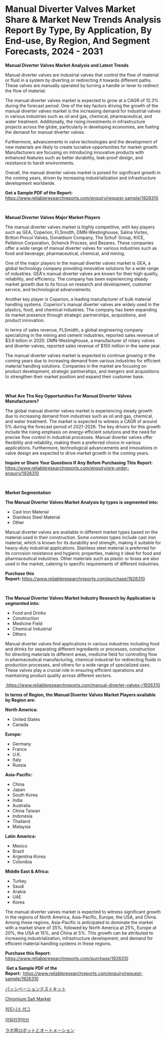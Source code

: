 <p><h1>Manual Diverter Valves Market Share & Market New Trends Analysis Report By Type, By Application, By End-use, By Region, And Segment Forecasts, 2024 - 2031</h1></p><p><strong>Manual Diverter Valves Market Analysis and Latest Trends</strong></p>
<p><p>Manual diverter valves are industrial valves that control the flow of material or fluid in a system by diverting or redirecting it towards different paths. These valves are manually operated by turning a handle or lever to redirect the flow of material.</p><p>The manual diverter valves market is expected to grow at a CAGR of 12.3% during the forecast period. One of the key factors driving the growth of the manual diverter valves market is the increasing demand for industrial valves in various industries such as oil and gas, chemical, pharmaceutical, and water treatment. Additionally, the rising investments in infrastructure projects across the globe, particularly in developing economies, are fueling the demand for manual diverter valves.</p><p>Furthermore, advancements in valve technologies and the development of new materials are likely to create lucrative opportunities for market growth. Manufacturers are focusing on introducing innovative products with enhanced features such as better durability, leak-proof design, and resistance to harsh environments.</p><p>Overall, the manual diverter valves market is poised for significant growth in the coming years, driven by increasing industrialization and infrastructure development worldwide.</p></p>
<p><strong>Get a Sample PDF of the Report:&nbsp;</strong> <a href="https://www.reliableresearchreports.com/enquiry/request-sample/1926310">https://www.reliableresearchreports.com/enquiry/request-sample/1926310</a></p>
<p>&nbsp;</p>
<p><strong>Manual Diverter Valves Major Market Players</strong></p>
<p><p>The manual diverter valves market is highly competitive, with key players such as GEA, Coperion, FLSmidth, DMN-Westinghouse, Salina Vortex, Britton Procol Valves, Donaldson Company, The SchuF Group, KICE, Pelletron Corporation, Schenck Process, and Bezares. These companies offer a wide range of manual diverter valves for various industries such as food and beverage, pharmaceutical, chemical, and mining.</p><p>One of the major players in the manual diverter valves market is GEA, a global technology company providing innovative solutions for a wide range of industries. GEA's manual diverter valves are known for their high quality, reliability, and efficiency. The company has been experiencing steady market growth due to its focus on research and development, customer service, and technological advancements.</p><p>Another key player is Coperion, a leading manufacturer of bulk material handling systems. Coperion's manual diverter valves are widely used in the plastics, food, and chemical industries. The company has been expanding its market presence through strategic partnerships, acquisitions, and product innovation.</p><p>In terms of sales revenue, FLSmidth, a global engineering company specializing in the mining and cement industries, reported sales revenue of $3.6 billion in 2020. DMN-Westinghouse, a manufacturer of rotary valves and diverter valves, reported sales revenue of $150 million in the same year.</p><p>The manual diverter valves market is expected to continue growing in the coming years due to increasing demand from various industries for efficient material handling solutions. Companies in the market are focusing on product development, strategic partnerships, and mergers and acquisitions to strengthen their market position and expand their customer base.</p></p>
<p>&nbsp;</p>
<p><strong>What Are The Key Opportunities For Manual Diverter Valves Manufacturers?</strong></p>
<p><p>The global manual diverter valves market is experiencing steady growth due to increasing demand from industries such as oil and gas, chemical, and water treatment. The market is expected to witness a CAGR of around 5% during the forecast period of 2021-2026. The key drivers for this growth include the rising emphasis on energy-efficient solutions and the need for precise flow control in industrial processes. Manual diverter valves offer flexibility and reliability, making them a preferred choice in various applications. Furthermore, technological advancements and innovations in valve design are expected to drive market growth in the coming years.</p></p>
<p><strong>Inquire or Share Your Questions If Any Before Purchasing This Report:</strong> <a href="https://www.reliableresearchreports.com/enquiry/pre-order-enquiry/1926310">https://www.reliableresearchreports.com/enquiry/pre-order-enquiry/1926310</a></p>
<p>&nbsp;</p>
<p><strong>Market Segmentation</strong></p>
<p><strong>The Manual Diverter Valves Market Analysis by types is segmented into:</strong></p>
<p><ul><li>Cast Iron Material</li><li>Stainless Steel Material</li><li>Other</li></ul></p>
<p><p>Manual diverter valves are available in different market types based on the material used in their construction. Some common types include cast iron material, which is known for its durability and strength, making it suitable for heavy-duty industrial applications. Stainless steel material is preferred for its corrosion resistance and hygienic properties, making it ideal for food and pharmaceutical industries. Other materials such as plastic or brass are also used in the market, catering to specific requirements of different industries.</p></p>
<p><strong>Purchase this Report:&nbsp;</strong><a href="https://www.reliableresearchreports.com/purchase/1926310">https://www.reliableresearchreports.com/purchase/1926310</a></p>
<p>&nbsp;</p>
<p><strong>The Manual Diverter Valves Market Industry Research by Application is segmented into:</strong></p>
<p><ul><li>Food and Drinks</li><li>Construction</li><li>Medicine Field</li><li>Chemical Industrial</li><li>Others</li></ul></p>
<p><p>Manual diverter valves find applications in various industries including food and drinks for separating different ingredients or processes, construction for directing materials to different areas, medicine field for controlling flow in pharmaceutical manufacturing, chemical industrial for redirecting fluids in production processes, and others for a wide range of specialized uses. These valves play a crucial role in ensuring efficient operations and maintaining product quality across different sectors.</p></p>
<p><a href="https://www.reliableresearchreports.com/manual-diverter-valves-r1926310">&nbsp;https://www.reliableresearchreports.com/manual-diverter-valves-r1926310</a></p>
<p><strong>In terms of Region, the Manual Diverter Valves Market Players available by Region are:</strong></p>
<p>
    <p> <strong> North America: </strong>
        <ul>
            <li>United States</li>
            <li>Canada</li>
        </ul>
        </p> 
    <p> <strong> Europe: </strong>
        <ul>
            <li>Germany</li>
            <li>France</li>
            <li>U.K.</li>
            <li>Italy</li>
            <li>Russia</li>
        </ul>
        </p> 
    <p> <strong> Asia-Pacific: </strong>
        <ul>
            <li>China</li>
            <li>Japan</li>
            <li>South Korea</li>
            <li>India</li>
            <li>Australia</li>
            <li>China Taiwan</li>
            <li>Indonesia</li>
            <li>Thailand</li>
            <li>Malaysia</li>
        </ul>
        </p> 
    <p> <strong> Latin America: </strong>
        <ul>
            <li>Mexico</li>
            <li>Brazil</li>
            <li>Argentina Korea</li>
            <li>Colombia</li>
        </ul>
        </p> 
    <p> <strong> Middle East & Africa: </strong>
        <ul>
            <li>Turkey</li>
            <li>Saudi</li>
            <li>Arabia</li>
            <li>UAE</li>
            <li>Korea</li>
        </ul>
    </p>
    </p>
<p><p>The manual diverter valves market is expected to witness significant growth in the regions of North America, Asia-Pacific, Europe, the USA, and China. Among these regions, Asia-Pacific is anticipated to dominate the market with a market share of 35%, followed by North America at 25%, Europe at 20%, the USA at 15%, and China at 5%. This growth can be attributed to increasing industrialization, infrastructure development, and demand for efficient material handling systems in these regions.</p></p>
<p><strong>Purchase this Report: </strong><a href="https://www.reliableresearchreports.com/purchase/1926310">https://www.reliableresearchreports.com/purchase/1926310</a></p>
<p>&nbsp;<strong>Get a Sample PDF of the Report:&nbsp;&nbsp;</strong><a href="https://www.reliableresearchreports.com/enquiry/request-sample/1926310">https://www.reliableresearchreports.com/enquiry/request-sample/1926310</a></p>
<p><strong></strong></p>
<p><p><a href="https://medium.com/@diegoskiles2023/passivation-test-kit%E5%B8%82%E5%A0%B4-2031%E5%B9%B4%E3%81%BE%E3%81%A7%E3%81%AE%E3%83%88%E3%83%AC%E3%83%B3%E3%83%89-%E4%BA%88%E6%B8%AC-%E7%AB%B6%E4%BA%89%E5%88%86%E6%9E%90-2c55631ec9a6">パッシベーションテストキット</a></p><p><a href="https://issuu.com/reportprime-2/docs/chromium-salt-market-size-2030.pptx">Chromium Salt Market</a></p><p><a href="https://github.com/ZacharyScthmitt4465/Market-Research-Report-List-1/blob/main/266101925216.md">피트니스 러그</a></p><p><a href="https://medium.com/@sandubujor71/%EC%95%84%EB%8B%90%EB%A6%AC%EB%AC%B4%EB%A7%99-%EC%8B%9C%EC%9E%A5-%EC%A0%84%EB%A7%9D-%EC%82%B0%EC%97%85-%EA%B0%9C%EC%9A%94-%EB%B0%8F-%EC%98%88%EC%B8%A1-2024%EB%85%84%EB%B6%80%ED%84%B0-2031%EB%85%84%EA%B9%8C%EC%A7%80-8942738b41b5">아달리무마브</a></p><p><a href="https://github.com/mathieurico66/Market-Research-Report-List-1/blob/main/915329927599.md">ラボ用ロボットとオートメーション</a></p></p>